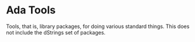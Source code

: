 # Ada Tools

Tools, that is, library packages, for doing various standard things.  This does not include the dStrings set of packages.